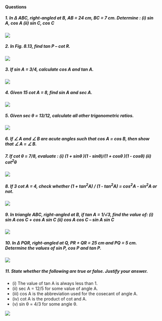 
#### Questions
##### 1. In Δ ABC, right-angled at B, AB = 24 cm, BC = 7 cm. Determine : (i) sin A, cos A (ii) sin C, cos C
[![](https://img.youtube.com/vi/piqy3d9q_k8/0.jpg)](https://www.youtube.com/watch?v=piqy3d9q_k8)

##### 2. In Fig. 8.13, find tan P – cot R.
[![](https://img.youtube.com/vi/5V2a0RCvPss/0.jpg)](https://www.youtube.com/watch?v=5V2a0RCvPss)

##### 3. If sin A = 3/4, calculate cos A and tan A.
[![](https://img.youtube.com/vi/_p5wbqXSUoI/0.jpg)](https://www.youtube.com/watch?v=_p5wbqXSUoI)

##### 4. Given 15 cot A = 8, find sin A and sec A.
[![](https://img.youtube.com/vi/dO2JaE1iFxk/0.jpg)](https://www.youtube.com/watch?v=dO2JaE1iFxk)

##### 5. Given sec θ = 13/12, calculate all other trigonometric ratios.
[![](https://img.youtube.com/vi/lR5oD7hzSKw/0.jpg)](https://www.youtube.com/watch?v=lR5oD7hzSKw)

##### 6. If &angle; A and &angle; B are acute angles such that cos A = cos B, then show that &angle; A = &angle; B.

##### 7. If cot θ = 7/8, evaluate : (i) (1 + sinθ )(1 - sinθ)/(1 + cosθ )(1 - cosθ) (ii) cot<sup>2</sup>θ
[![](https://img.youtube.com/vi/Gd4xe_4Gxk8/0.jpg)](https://www.youtube.com/watch?v=Gd4xe_4Gxk8)

##### 8. If 3 cot A = 4, check whether (1 + tan<sup>2</sup>A) / (1 - tan<sup>2</sup>A) = cos<sup>2</sup>A - sin<sup>2</sup>A or not.
[![](https://img.youtube.com/vi/hiDstPG-AiI/0.jpg)](https://www.youtube.com/watch?v=hiDstPG-AiI)

##### 9. In triangle ABC, right-angled at B, if tan A = 1/&Sqrt;3, find the value of: (i) sin A cos C + cos A sin C (ii) cos A cos C – sin A sin C
[![](https://img.youtube.com/vi/XwNrfLX57IA/0.jpg)](https://www.youtube.com/watch?v=XwNrfLX57IA)

##### 10. In Δ PQR, right-angled at Q, PR + QR = 25 cm and PQ = 5 cm. Determine the values of sin P, cos P and tan P.
[![](https://img.youtube.com/vi/eeIjd9Qc6V4/0.jpg)](https://www.youtube.com/watch?v=eeIjd9Qc6V4)

##### 11. State whether the following are true or false. Justify your answer.
* (i) The value of tan A is always less than 1.
* (ii) sec A = 12/5 for some value of angle A.
* (iii) cos A is the abbreviation used for the cosecant of angle A.
* (iv) cot A is the product of cot and A.
* (v) sin θ = 4/3 for some angle θ.

[![](https://img.youtube.com/vi/F1EI_hUuFhE/0.jpg)](https://www.youtube.com/watch?v=F1EI_hUuFhE)

